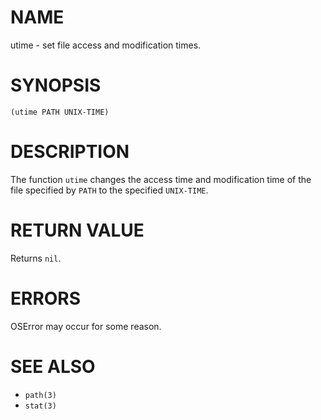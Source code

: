 # NAME
utime - set file access and modification times.

# SYNOPSIS

    (utime PATH UNIX-TIME)

# DESCRIPTION
The function `utime` changes the access time and modification time of the file specified by `PATH` to the specified `UNIX-TIME`.

# RETURN VALUE
Returns `nil`.

# ERRORS
OSError may occur for some reason.

# SEE ALSO
- `path(3)`
- `stat(3)`
